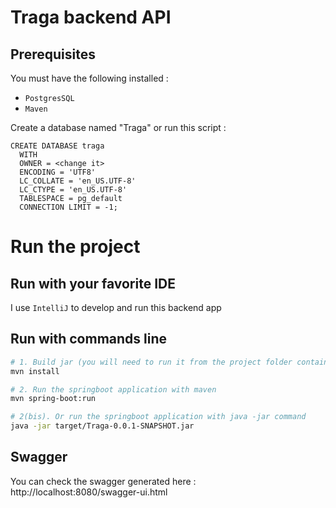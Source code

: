 # Traga backend API

## Prerequisites
You must have the following installed :
  - `PostgresSQL`
  - `Maven`

Create a database named "Traga" or run this script :
   ```postgresql
   CREATE DATABASE traga
     WITH
     OWNER = <change it>
     ENCODING = 'UTF8'
     LC_COLLATE = 'en_US.UTF-8'
     LC_CTYPE = 'en_US.UTF-8'
     TABLESPACE = pg_default
     CONNECTION LIMIT = -1;
   ```
# Run the project

## Run with your favorite IDE
I use `IntelliJ` to develop and run this backend app

## Run with commands line
   ```bash
   # 1. Build jar (you will need to run it from the project folder containing the pom.xml file)
   mvn install

   # 2. Run the springboot application with maven
   mvn spring-boot:run

   # 2(bis). Or run the springboot application with java -jar command
   java -jar target/Traga-0.0.1-SNAPSHOT.jar
   ```
## Swagger
You can check the swagger generated here : http://localhost:8080/swagger-ui.html

